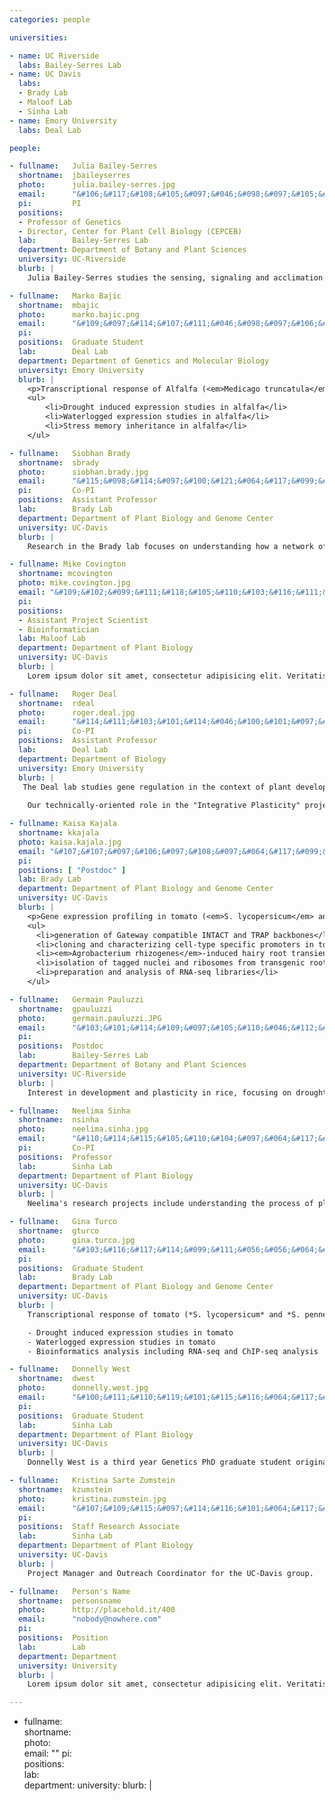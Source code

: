 ```yaml
---
categories: people

universities:

- name: UC Riverside
  labs: Bailey-Serres Lab
- name: UC Davis
  labs:
  - Brady Lab
  - Maloof Lab
  - Sinha Lab
- name: Emory University
  labs: Deal Lab

people:

- fullname:   Julia Bailey-Serres
  shortname:  jbaileyserres
  photo:      julia.bailey-serres.jpg
  email:      "&#106;&#117;&#108;&#105;&#097;&#046;&#098;&#097;&#105;&#108;&#101;&#121;&#064;&#117;&#099;&#114;&#046;&#101;&#100;&#117;"
  pi:         PI
  positions:  
  - Professor of Genetics
  - Director, Center for Plant Cell Biology (CEPCEB)
  lab:        Bailey-Serres Lab
  department: Department of Botany and Plant Sciences 
  university: UC-Riverside
  blurb: |
    Julia Bailey-Serres studies the sensing, signaling and acclimation responses to abiotic stresses in plants. Much of the work of her group at UC Riverside's Center for Plant Cell Biology focuses on low oxygen stress caused by flooding. Her team has characterized mechanisms of gene regulation and acclimation that enable survival of submergence and transient oxygen deprivation in rice and Arabidopsis. These mechanisms may be extended to other species. The research includes the characterization of mechanisms involving transcription and translation that are key to survival of and recovery from stress. Her research group applies multidisciplinary approaches that combine genetic, molecular, biochemical, and bioinformatics to address mechanisms from the sub-cellular to the whole plant level. 

- fullname:   Marko Bajic
  shortname:  mbajic
  photo:      marko.bajic.png
  email:      "&#109;&#097;&#114;&#107;&#111;&#046;&#098;&#097;&#106;&#105;&#099;&#064;&#101;&#109;&#111;&#114;&#121;&#046;&#101;&#100;&#117;"
  pi:         
  positions:  Graduate Student
  lab:        Deal Lab
  department: Department of Genetics and Molecular Biology
  university: Emory University
  blurb: |
    <p>Transcriptional response of Alfalfa (<em>Medicago truncatula</em>) root cell types during drought stress and waterlogging</p>
    <ul>
        <li>Drought induced expression studies in alfalfa</li>
        <li>Waterlogged expression studies in alfalfa</li>
        <li>Stress memory inheritance in alfalfa</li>
    </ul>

- fullname:   Siobhan Brady
  shortname:  sbrady
  photo:      siobhan.brady.jpg
  email:      "&#115;&#098;&#114;&#097;&#100;&#121;&#064;&#117;&#099;&#100;&#097;&#118;&#105;&#115;&#046;&#101;&#100;&#117;"
  pi:         Co-PI
  positions:  Assistant Professor
  lab:        Brady Lab
  department: Department of Plant Biology and Genome Center
  university: UC-Davis
  blurb: |
    Research in the Brady lab focuses on understanding how a network of transcriptional interactions regulates tissue development and function and how these networks respond to the environment.

- fullname: Mike Covington
  shortname: mcovington
  photo: mike.covington.jpg
  email: "&#109;&#102;&#099;&#111;&#118;&#105;&#110;&#103;&#116;&#111;&#110;&#064;&#103;&#109;&#097;&#105;&#108;&#046;&#099;&#111;&#109;"
  pi: 
  positions:
  - Assistant Project Scientist
  - Bioinformatician
  lab: Maloof Lab
  department: Department of Plant Biology
  university: UC-Davis
  blurb: |
    Lorem ipsum dolor sit amet, consectetur adipisicing elit. Veritatis, id, quidem, saepe consequatur nisi aspernatur ex minima aut earum voluptates atque tempore repudiandae culpa nam nihil est doloribus dolore libero sed aperiam eaque obcaecati molestias magni facere laudantium velit illo ab placeat at tempora quae exercitationem ad fuga laboriosam sequi corporis perferendis! Adipisci, velit debitis quasi officia eos possimus doloribus quia. Tenetur, commodi, mollitia ducimus excepturi quasi accusantium enim eveniet omnis inventore obcaecati labore corporis vitae ipsa! Velit ea modi ad blanditiis accusantium. Officiis, neque, temporibus sit quos hic debitis reprehenderit a ipsam quia eveniet laboriosam accusantium nostrum non architecto.

- fullname:   Roger Deal
  shortname:  rdeal
  photo:      roger.deal.jpg
  email:      "&#114;&#111;&#103;&#101;&#114;&#046;&#100;&#101;&#097;&#108;&#064;&#101;&#109;&#111;&#114;&#121;&#046;&#101;&#100;&#117;"
  pi:         Co-PI
  positions:  Assistant Professor
  lab:        Deal Lab
  department: Department of Biology
  university: Emory University
  blurb: |
   The Deal lab studies gene regulation in the context of plant development and in response to the environment. We are particularly interested in understanding the role of chromatin components in establishing cell type-specific transcription patterns, as well as how such patterns are altered by environmental changes. 
    
    Our technically-oriented role in the "Integrative Plasticity" project is to assist in the application of our cell type-specific transcriptome and epigenome profiling method (the INTACT method) to the crop species being studied. Scientifically, we are contributing to the project by studying the effects of drought and flood stress on gene expression in multiple root cell types of the model legume, <em>Medicago truncatula</em>.

- fullname: Kaisa Kajala
  shortname: kkajala
  photo: kaisa.kajala.jpg
  email: "&#107;&#107;&#097;&#106;&#097;&#108;&#097;&#064;&#117;&#099;&#100;&#097;&#118;&#105;&#115;&#046;&#101;&#100;&#117;"
  pi: 
  positions: [ "Postdoc" ]
  lab: Brady Lab
  department: Department of Plant Biology and Genome Center
  university: UC-Davis
  blurb: |
    <p>Gene expression profiling in tomato (<em>S. lycopersicum</em> and <em>S. pennellii</em>) root cell types, including:</p>
    <ul>
      <li>generation of Gateway compatible INTACT and TRAP backbones</li>
      <li>cloning and characterizing cell-type specific promoters in tomato</li>
      <li><em>Agrobacterium rhizogenes</em>-induced hairy root transient expression studies</li>
      <li>isolation of tagged nuclei and ribosomes from transgenic root material, grown also on drought and waterlogging stresses</li>
      <li>preparation and analysis of RNA-seq libraries</li>
    </ul>

- fullname:   Germain Pauluzzi
  shortname:  gpauluzzi
  photo:      germain.pauluzzi.JPG
  email:      "&#103;&#101;&#114;&#109;&#097;&#105;&#110;&#046;&#112;&#097;&#117;&#108;&#117;&#122;&#122;&#105;&#064;&#103;&#109;&#097;&#105;&#108;&#046;&#099;&#111;&#109;"
  pi:         
  positions:  Postdoc
  lab:        Bailey-Serres Lab
  department: Department of Botany and Plant Sciences 
  university: UC-Riverside
  blurb: |
    Interest in development and plasticity in rice, focusing on drought and submergence stresses. Using a systems approach by developing INTACT and TRAP technologies in a cell and tissue type specific manner.  

- fullname:   Neelima Sinha
  shortname:  nsinha
  photo:      neelima.sinha.jpg
  email:      "&#110;&#114;&#115;&#105;&#110;&#104;&#097;&#064;&#117;&#099;&#100;&#097;&#118;&#105;&#115;&#046;&#101;&#100;&#117;"
  pi:         Co-PI
  positions:  Professor
  lab:        Sinha Lab
  department: Department of Plant Biology
  university: UC-Davis
  blurb: |
    Neelima's research projects include understanding the process of plant parasitism, the genetic and molecular basis of compound leaf development in tomato, and the evolution of leaf complexity. Her lab is also using genomics approach to understand the genetic programs controlling fundamental developmental processes, and how genetic networks regulating both environmental responses and morphological form are integrated.

- fullname:   Gina Turco
  shortname:  gturco
  photo:      gina.turco.jpg
  email:      "&#103;&#116;&#117;&#114;&#099;&#111;&#056;&#056;&#064;&#103;&#109;&#097;&#105;&#108;&#046;&#099;&#111;&#109;"
  pi:         
  positions:  Graduate Student
  lab:        Brady Lab
  department: Department of Plant Biology and Genome Center
  university: UC-Davis
  blurb: |
    Transcriptional response of tomato (*S. lycopersicum* and *S. pennellii*) root cell types during drought stress and waterlogging

    - Drought induced expression studies in tomato
    - Waterlogged expression studies in tomato
    - Bioinformatics analysis including RNA-seq and ChIP-seq analysis

- fullname:   Donnelly West
  shortname:  dwest
  photo:      donnelly.west.jpg
  email:      "&#100;&#111;&#110;&#119;&#101;&#115;&#116;&#064;&#117;&#099;&#100;&#097;&#118;&#105;&#115;&#046;&#101;&#100;&#117;"
  pi:         
  positions:  Graduate Student
  lab:        Sinha Lab
  department: Department of Plant Biology
  university: UC-Davis
  blurb: |
    Donnelly West is a third year Genetics PhD graduate student originally from Florida who enjoys 'botanizing', singing about science, and teaching.

- fullname:   Kristina Sarte Zumstein
  shortname:  kzumstein
  photo:      kristina.zumstein.jpg
  email:      "&#107;&#109;&#115;&#097;&#114;&#116;&#101;&#064;&#117;&#099;&#100;&#097;&#118;&#105;&#115;&#046;&#101;&#100;&#117;"
  pi:         
  positions:  Staff Research Associate
  lab:        Sinha Lab
  department: Department of Plant Biology
  university: UC-Davis
  blurb: |
    Project Manager and Outreach Coordinator for the UC-Davis group.

- fullname:   Person's Name
  shortname:  personsname
  photo:      http://placehold.it/400
  email:      "nobody@nowhere.com"
  pi:         
  positions:  Position
  lab:        Lab
  department: Department
  university: University
  blurb: |
    Lorem ipsum dolor sit amet, consectetur adipisicing elit. Veritatis, id, quidem, saepe consequatur nisi aspernatur ex minima aut earum voluptates atque tempore repudiandae culpa nam nihil est doloribus dolore libero sed aperiam eaque obcaecati molestias magni facere laudantium velit illo ab placeat at tempora quae exercitationem ad fuga laboriosam sequi corporis perferendis! Adipisci, velit debitis quasi officia eos possimus doloribus quia. Tenetur, commodi, mollitia ducimus excepturi quasi accusantium enim eveniet omnis inventore obcaecati labore corporis vitae ipsa! Velit ea modi ad blanditiis accusantium. Officiis, neque, temporibus sit quos hic debitis reprehenderit a ipsam quia eveniet laboriosam accusantium nostrum non architecto.

---
```




- fullname:   
  shortname:  
  photo:      
  email:      ""
  pi:         
  positions:  
  lab:        
  department: 
  university: 
  blurb: |
    
